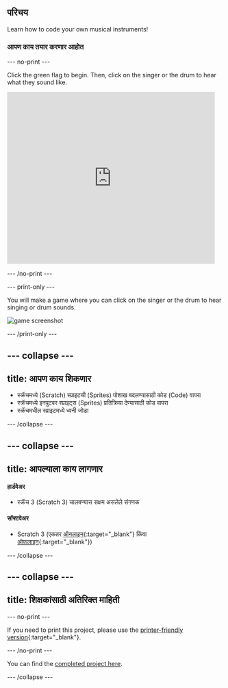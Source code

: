 ## परिचय

Learn how to code your own musical instruments!

### आपण काय तयार करणार आहोत

\--- no-print \---

Click the green flag to begin. Then, click on the singer or the drum to hear what they sound like.

<div class="scratch-preview">
  <iframe allowtransparency="true" width="485" height="402" src="https://scratch.mit.edu/projects/embed/276872220/?autostart=false" frameborder="0" scrolling="no"></iframe>
</div>

\--- /no-print \---

\--- print-only \---

You will make a game where you can click on the singer or the drum to hear singing or drum sounds.

![game screenshot](images/demo.png)

\--- /print-only \---

## \--- collapse \---

## title: आपण काय शिकणार

+ स्क्रॅचमध्ये (Scratch) स्प्राइटची (Sprites) पोशाख बदलण्यासाठी कोड (Code) वापरा
+ स्क्रॅचमध्ये इनपुटवर स्प्राइट्स (Sprites) प्रतिक्रिया देण्यासाठी कोड वापरा
+ स्क्रॅचमधील स्प्राइटमध्ये ध्वनी जोडा

\--- /collapse \---

## \--- collapse \---

## title: आपल्याला काय लागणार

#### हार्डवेअर

+ स्क्रॅच 3 (Scratch 3) चालवण्यास सक्षम असलेले संगणक

#### सॉफ्टवेअर

+ Scratch 3 (एकतर [ऑनलाइन](https://rpf.io/scratchon){:target="_blank"} किंवा [ऑफलाइन](https://rpf.io/scratchoff){:target="_blank"})

\--- /collapse \---

## \--- collapse \---

## title: शिक्षकांसाठी अतिरिक्त माहिती

\--- no-print \---

If you need to print this project, please use the [printer-friendly version](https://projects.raspberrypi.org/en/projects/rock-band/print){:target="_blank"}.

\--- /no-print \---

You can find the [completed project here](https://rpf.io/p/en/rock-band-get).

\--- /collapse \---